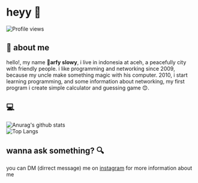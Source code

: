 # heyy :wave:
![Profile views](https://gpvc.arturio.dev/slowy07)

## :boy: about me 
hello!, my name :boy:**arfy slowy**, i live in indonesia at aceh, a peacefully city with friendly people. i like programming and networking since 2009, because my uncle make something magic with his computer. 2010, i start learning programming, and some information about networking, my first program i create simple calculator and guessing game :blush:.
## :computer:
![Anurag's github stats](https://github-readme-stats.vercel.app/api?username=slowy07&show_icons=true&theme=bear)\
![Top Langs](https://github-readme-stats.vercel.app/api/top-langs/?username=slowy07&langs_count=11)

## wanna ask something? :mag:
you can DM (dirrect message) me on [instagram](https://instagram.com/arfy.slowy) for more information about me
